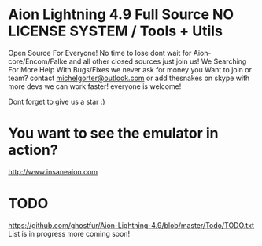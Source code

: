 # Aion Lightning 4.9 Full Source NO LICENSE SYSTEM / Tools + Utils
Open Source For Everyone! No time to lose dont wait for Aion-core/Encom/Falke and all other closed sources just join us!
We Searching For More Help With Bugs/Fixes we never ask for money you Want to join or team? contact michelgorter@outlook.com 
or add thesnakes on skype with more devs we can work faster! everyone is welcome! 

Dont forget to give us a star :)

# You want to see the emulator in action?
http://www.insaneaion.com

# TODO
https://github.com/ghostfur/Aion-Lightning-4.9/blob/master/Todo/TODO.txt
List is in progress more coming soon!

